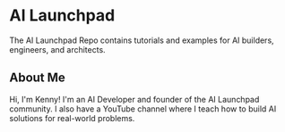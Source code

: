 # AI Launchpad

The AI Launchpad Repo contains tutorials and examples for AI builders, engineers, and architects.

## About Me

Hi, I'm Kenny! I'm an AI Developer and founder of the AI Launchpad community. I also have a YouTube channel where I teach how to build AI solutions for real-world problems. 
